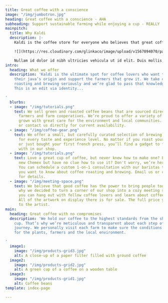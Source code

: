 ```yaml
---
title: Great coffee with a conscience
image: "/img/jumbotron.jpg"
heading: Great coffee with a conscience - AHA
subheading: Support sustainable farming while enjoying a cup - REALLY
mainpitch:
  title: Why Kaldi
  description: |-
    Kaldi is the coffee store for everyone who believes that great coffee shouldn't just taste good, it **should do good too. W**e source all of our beans directly from small scale sustainable farmers and make sure part of the profits are reinvested in their communities.

    ![](https://res.cloudinary.com/glinkaco/image/upload/v1567094070/page_sections/whats-new/black-hat-2019_tuwlsm.jpg)

    Nullam id dolor id nibh ultricies vehicula ut id elit. Duis mollis, est non commodo luctus, nisi erat porttitor ligula, eget lacinia odio sem nec elit. Donec sed odio dui. **Cras mattis consectetur** purus sit amet fermentum. Vivamus sagittis lacus vel augue laoreet rutrum faucibus dolor auctor. Maecenas faucibus mollis interdum. Cras mattis consectetur purus sit amet fermentum.
intro:
  heading: What we offer
  description: 'Kaldi is the ultimate spot for coffee lovers who want to learn about
    their java’s origin and support the farmers that grew it. We take coffee production,
    roasting and brewing seriously and we’re glad to pass that knowledge to anyone.
    This is an edit via identity...

'
  blurbs:
  - image: "/img/tutorials.png"
    text: We sell green and roasted coffee beans that are sourced directly from independent
      farmers and farm cooperatives. We’re proud to offer a variety of coffee beans
      grown with great care for the environment and local communities. Check our post
      or contact us directly for current availability.
  - image: "/img/coffee-gear.png"
    text: We offer a small, but carefully curated selection of brewing gear and tools
      for every taste and experience level. No matter if you roast your own beans
      or just bought your first french press, you’ll find a gadget to fall in love
      with in our shop.
  - image: "/img/tutorials.png"
    text: Love a great cup of coffee, but never knew how to make one? Bought a fancy
      new Chemex but have no clue how to use it? Don't worry, we’re here to help.
      You can schedule a custom 1-on-1 consultation with our baristas to learn anything
      you want to know about coffee roasting and brewing. Email us or call the store
      for details.
  - image: "/img/meeting-space.png"
    text: We believe that good coffee has the power to bring people together. That’s
      why we decided to turn a corner of our shop into a cozy meeting space where
      you can hang out with fellow coffee lovers and learn about coffee making techniques.
      All of the artwork on display there is for sale. The full price you pay goes
      to the artist.
main:
  heading: Great coffee with no compromises
  description: 'We hold our coffee to the highest standards from the shrub to the
    cup. That’s why we’re meticulous and transparent about each step of the coffee’s
    journey. We personally visit each farm to make sure the conditions are optimal
    for the plants, farmers and the local environment.

'
  image1:
    image: "/img/products-grid3.jpg"
    alt: A close-up of a paper filter filled with ground coffee
  image2:
    image: "/img/products-grid2.jpg"
    alt: A green cup of a coffee on a wooden table
  image3:
    image: "/img/products-grid1.jpg"
    alt: Coffee beans
template: index-page

---
```

